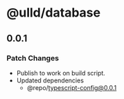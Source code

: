 # @ulld/database

## 0.0.1

### Patch Changes

- Publish to work on build script.
- Updated dependencies
  - @repo/typescript-config@0.0.1
